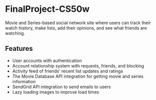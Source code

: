 # FinalProject-CS50w

Movie and Series-based social network site where users can track their watch history, make lists, add their opinions, and see what friends are watching.

## Features
* User accounts with authentication
* Account relationship system with requests, friends, and blocking
* Activity feed of friends' recent list updates and ratings
* The Movie Database API integration for getting movie and series information
* SendGrid API integration to send emails to users
* Lazy loading images to improve load times

